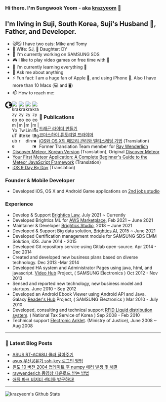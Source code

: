 ### Hi there. I'm Sungwook Yeom - aka [krazyeom][blog] 👋

<!--
**krazyeom/krazyeom** is a ✨ _special_ ✨ repository because its `README.md` (this file) appears on your GitHub profile.
-->

## I'm living in Suji, South Korea, Suji's Husband 🤣, Father, and Developer. 
- 🐱😼 I have two cats: Mike and Tomy
- 👩 Wife: SJ, 👧 Daughter: DY
- 🔭 I'm currently working on SAMSUNG SDS
- 🎮 I like to play video games on free time with 👧
- 🌱 I’m currently learning everything 🤣
- 💬 Ask me about anything
- ⚡ Fun fact: I am a huge fan of Apple 🍎, and using iPhone 📱. Also I have more than 10 Macs (💻 and 🖥️)
- 📫 How to reach me: 

[<img align="left" alt="www.appilogue.kr" width="22px" src="https://raw.githubusercontent.com/iconic/open-iconic/master/svg/globe.svg" />][blog]
[<img align="left" alt="krazyeom | YouTube" width="22px" src="https://cdn.jsdelivr.net/npm/simple-icons@v3/icons/youtube.svg" />][youtube]
[<img align="left" alt="krazyeom | Twitter" width="22px" src="https://cdn.jsdelivr.net/npm/simple-icons@v3/icons/twitter.svg" />][twitter]
[<img align="left" alt="krazyeom | LinkedIn" width="22px" src="https://cdn.jsdelivr.net/npm/simple-icons@v3/icons/linkedin.svg" />][linkedin]
[<img align="left" alt="krazyeom | Instagram" width="22px" src="https://cdn.jsdelivr.net/npm/simple-icons@v3/icons/instagram.svg" />][instagram]
<br />

### 📕 Publications

- [드래곤 라이더 만들기][book]
- [코더스하이 튜토리얼 프라이머][book2]
- [iOS와 OS X의 메모리 관리와 멀티스레딩 기법][book3] (Translation)
- Former Translation Team member for [Ray Wenderlich][ray]
- [Discover Meteor, Korean Version][meteorkr] (Translation), Original [Discover Meteor][meteor] 
- [Your First Meteor Application: A Complete Beginner's Guide to the Meteor JavaScript Framework][firstmeteor] (Translation)
- [iOS 9 Day By Day][ios9daybyday] (Translation)

### Founder & Mobile Developer

- Developed iOS, OS X and Android Game applications on [2nd jobs studio][2ndjobs]

### Experience

- Develop & Support [Brightics Law][brighticslaw], July 2021 ~ Currently
- Developed Brightics ML for [AWS Marketplace][marketplace], Feb 2021 ~ June 2021
- Maintainer & Developer [Brightics Studio][BrighticsStudio], 2018 ~ June 2021
- Developed & Support Big data solution, [Brightics AI][brighticsai], 2015 ~ June 2021
- Developed Certification management module for SAMSUNG SDS EMM Solution, iOS. June 2014 - 2015
- Developed Git repository service using Gitlab open-source. Apr 2014 - Dec 2014
- Created and developed new business plans based on diverse technology. Dec 2013 -Mar 2014
- Developed HA system and Administrator Pages using java, html, and javascript. [Video Hub][videohub] Project, ( SAMSUNG Electronics ) Oct 2012 - Nov 2013
- Sensed and reported new technology, new business model and startups. June 2010 - Sep 2012
- Developed an Android Ebook Viewer using Android API and Java. Galaxy [Reader's Hub][readershub] Project, ( SAMSUNG Electronics ) Mar 2010 - July 2010
- Developed, consulting and technical support [RFID Liquid distribution system][rfid]. ( National Tax Service of Korea ) Sep 2008 - Feb 2010
- Technical support [Electronic Anklet][ea]. (Ministry of Justice), June 2008 ~ Aug 2008

---


### 📕 Latest Blog Posts
<!-- BLOG-POST-LIST:START -->
- [ASUS RT-AC68U 쿨러 달아주기](https://www.appilogue.kr/2844708)
- [asus 무선공유기 ssh-key 로그인 방법](https://www.appilogue.kr/2844707)
- [윈도 10 버전 2004 업데이트 후 numpy 에러 발생 및 해결](https://www.appilogue.kr/2844705)
- [raywenderich 동영상 다운로드 받는 방법](https://www.appilogue.kr/2844704)
- [애플 파크 비지터 센터를 방문하다!](https://www.appilogue.kr/2844703)
<!-- BLOG-POST-LIST:END -->

---


<img align="left" alt="krazyeom's Github Stats" src="https://github-readme-stats.vercel.app/api?username=krazyeom&show_icons=true&hide_border=true" />

[blog]: https://www.appilogue.kr
[twitter]: https://twitter.com/krazyeom
[youtube]: https://youtube.com/krazyeom
[instagram]: https://instagram.com/krazyeom
[linkedin]: https://linkedin.com/in/krazyeom
[book]: https://books.apple.com/us/book/deulaegon-laideo-mandeulgi/id735921791
[book2]: https://books.apple.com/us/book/코더스하이-튜토리얼-프라이머/id778331853
[book3]: http://www.kyobobook.co.kr/product/detailViewKor.laf?ejkGb=KOR&mallGb=KOR&barcode=9788993827651
[2ndjobs]: http://2ndjobs.tumblr.com
[BrighticsStudio]: https://github.com/brightics/studio
[brighticsai]: http://brightics.ai
[rfid]: http://www.wa1004.co.kr/business/ntsSystem.do
[videohub]: http://www.does.kr/collection/galaxynote101/hub-video.html
[readershub]: http://www.does.kr/collection/galaxynote101/hub-readers.html
[ray]: https://www.raywenderlich.com/
[meteorkr]: https://github.com/DiscoverMeteor/DiscoverMeteor_Kr
[meteor]: http://www.discovermeteor.com/
[firstmeteor]: https://www.amazon.com/Your-First-Meteor-Application-JavaScript-ebook/dp/B00MA8KVAY
[ios9daybyday]: https://github.com/krazyeom/iOS_9_Day_By_Day
[marketplace]: https://aws.amazon.com/marketplace/pp/prodview-kjudlkzdgylv2
[brighticslaw]: https://www.brighticslaw.ai/
[ea]: https://www.moj.go.kr/moj/169/subview.do
